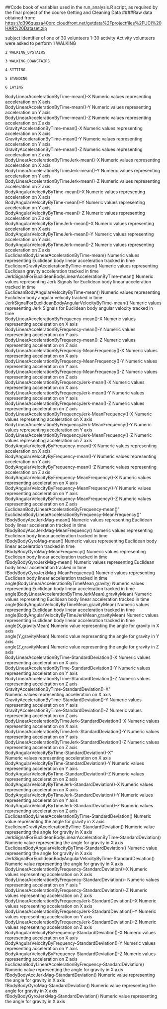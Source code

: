 ##Code book of variables used in the run_analysis.R script, as required by the final project of the course Getting and Cleaning Data
####Raw data obtained from: https://d396qusza40orc.cloudfront.net/getdata%2Fprojectfiles%2FUCI%20HAR%20Dataset.zip

subject
	Identifier of one of 30 volunteers
	1-30
activity
	Activity volunteers were asked to perform
	1 WALKING

	2 WALKING_UPSTAIRS

	3 WALKING_DOWNSTAIRS

	4 SITTING

	5 STANDING

	6 LAYING
                                        
BodyLinearAccelerationByTime-mean()-X
	Numeric values representing acceleration on X axis                              
BodyLinearAccelerationByTime-mean()-Y
	Numeric values representing acceleration on Y axis                               
BodyLinearAccelerationByTime-mean()-Z
	Numeric values representing acceleration on Z axis                                
GravityAccelerationByTime-mean()-X
	Numeric values representing acceleration on X axis                                   
GravityAccelerationByTime-mean()-Y 
	Numeric values representing acceleration on Y axis                                   
GravityAccelerationByTime-mean()-Z
	Numeric values representing acceleration on Z axis                                   
BodyLinearAccelerationByTimeJerk-mean()-X
	Numeric values representing acceleration on X axis                            
BodyLinearAccelerationByTimeJerk-mean()-Y
	Numeric values representing acceleration on Y axis                              
BodyLinearAccelerationByTimeJerk-mean()-Z
	Numeric values representing acceleration on Z axis                              
BodyAngularVelocityByTime-mean()-X
	Numeric values representing acceleration on X axis                                   
BodyAngularVelocityByTime-mean()-Y
	Numeric values representing acceleration on Y axis                                     
BodyAngularVelocityByTime-mean()-Z
	Numeric values representing acceleration on Z axis                                    
BodyAngularVelocityByTimeJerk-mean()-X
	Numeric values representing acceleration on X axis                              
BodyAngularVelocityByTimeJerk-mean()-Y
	Numeric values representing acceleration on Y axis                                
BodyAngularVelocityByTimeJerk-mean()-Z
	Numeric values representing acceleration on Z axis                                 
EuclideanBodyLinearAccelerationByTime-mean()
	Numeric values representing Euclidean body linear acceleration tracked in time                         
EuclideanGravityAccelerationByTime-mean()
	Numeric values representing Euclidean gravity acceleration tracked in time                                  
JerkSignalForEuclideanBodyLinearAccelerationByTime-mean()
	Numeric values representing Jerk Signals for Euclidean body linear acceleration tracked in time                     
EuclideanBodyAngularVelocityByTime-mean()
	Numeric values representing Euclidean body angular velocity tracked in time                                     
JerkSignalForEuclideanBodyAngularVelocityByTime-mean()
	Numeric values representing Jerk Signals for Euclidean body angular velocity tracked in time       
BodyLinearAccelerationByFrequency-mean()-X
	Numeric values representing acceleration on X axis                           
BodyLinearAccelerationByFrequency-mean()-Y
	Numeric values representing acceleration on Y axis                             
BodyLinearAccelerationByFrequency-mean()-Z
	Numeric values representing acceleration on Z axis                             
BodyLinearAccelerationByFrequency-MeanFrequency()-X
	Numeric values representing acceleration on X axis                  
BodyLinearAccelerationByFrequency-MeanFrequency()-Y
	Numeric values representing acceleration on Y axis                    
BodyLinearAccelerationByFrequency-MeanFrequency()-Z
	Numeric values representing acceleration on Z axis                    
BodyLinearAccelerationByFrequencyJerk-mean()-X
	Numeric values representing acceleration on X axis                       
BodyLinearAccelerationByFrequencyJerk-mean()-Y
	Numeric values representing acceleration on Y axis                         
BodyLinearAccelerationByFrequencyJerk-mean()-Z
	Numeric values representing acceleration on Z axis                         
BodyLinearAccelerationByFrequencyJerk-MeanFrequency()-X
	Numeric values representing acceleration on X axis              
BodyLinearAccelerationByFrequencyJerk-MeanFrequency()-Y
	Numeric values representing acceleration on Y axis               
BodyLinearAccelerationByFrequencyJerk-MeanFrequency()-Z
	Numeric values representing acceleration on Z axis                
BodyAngularVelocityByFrequency-mean()-X
	Numeric values representing acceleration on X axis                             
BodyAngularVelocityByFrequency-mean()-Y
	Numeric values representing acceleration on Y axis                               
BodyAngularVelocityByFrequency-mean()-Z
	Numeric values representing acceleration on Z axis                                
BodyAngularVelocityByFrequency-MeanFrequency()-X
	Numeric values representing acceleration on X axis                      
BodyAngularVelocityByFrequency-MeanFrequency()-Y
	Numeric values representing acceleration on Y axis                      
BodyAngularVelocityByFrequency-MeanFrequency()-Z
	Numeric values representing acceleration on Z axis                       
EuclideanBodyLinearAccelerationByFrequency-mean()"                     
EuclideanBodyLinearAccelerationByFrequency-MeanFrequency()"            
fBodyBodyAccJerkMag-mean()
	Numeric values representing Euclidean body linear acceleration tracked in time                                        
fBodyBodyAccJerkMag-MeanFrequency()
	Numeric values representing Euclidean body linear acceleration tracked in time                                   
fBodyBodyGyroMag-mean()
	Numeric values representing Euclidean body linear acceleration tracked in time                                        
fBodyBodyGyroMag-MeanFrequency()
	Numeric values representing Euclidean body linear acceleration tracked in time                                       
fBodyBodyGyroJerkMag-mean()
	Numeric values representing Euclidean body linear acceleration tracked in time                                        
fBodyBodyGyroJerkMag-MeanFrequency()
	Numeric values representing Euclidean body linear acceleration tracked in time                                   
angle(BodyLinearAccelerationByTimeMean,gravity)
	Numeric values representing Euclidean body linear acceleration tracked in time                        
angle(BodyLinearAccelerationByTimeJerkMean),gravityMean)
	Numeric values representing Euclidean body linear acceleration tracked in time               
angle(BodyAngularVelocityByTimeMean,gravityMean)
	Numeric values representing Euclidean body linear acceleration tracked in time                       
angle(BodyAngularVelocityByTimeJerkMean,gravityMean)
	Numeric values representing Euclidean body linear acceleration tracked in time                   
angle(X,gravityMean)
	Numeric value representing the angle for gravity in X axis                                         
angle(Y,gravityMean)
	Numeric value representing the angle for gravity in Y axis                                                    
angle(Z,gravityMean)
	Numeric value representing the angle for gravity in Z axis                                                   
BodyLinearAccelerationByTime-StandardDeviation()-X
	Numeric values representing acceleration on X axis                   
BodyLinearAccelerationByTime-StandardDeviation()-Y
	Numeric values representing acceleration on Y axis                   
BodyLinearAccelerationByTime-StandardDeviation()-Z
	Numeric values representing acceleration on Z axis                     
GravityAccelerationByTime-StandardDeviation()-X"  
	Numeric values representing acceleration on X axis                     
GravityAccelerationByTime-StandardDeviation()-Y
	Numeric values representing acceleration on Y axis                        
GravityAccelerationByTime-StandardDeviation()-Z
	Numeric values representing acceleration on Z axis                        
BodyLinearAccelerationByTimeJerk-StandardDeviation()-X
	Numeric values representing acceleration on X axis               
BodyLinearAccelerationByTimeJerk-StandardDeviation()-Y
	Numeric values representing acceleration on Y axis                 
BodyLinearAccelerationByTimeJerk-StandardDeviation()-Z
	Numeric values representing acceleration on Z axis                 
BodyAngularVelocityByTime-StandardDeviation()-X"   
	Numeric values representing acceleration on X axis                     
BodyAngularVelocityByTime-StandardDeviation()-Y
	Numeric values representing acceleration on Y axis                        
BodyAngularVelocityByTime-StandardDeviation()-Z
	Numeric values representing acceleration on Z axis                        
BodyAngularVelocityByTimeJerk-StandardDeviation()-X
	Numeric values representing acceleration on X axis                  
BodyAngularVelocityByTimeJerk-StandardDeviation()-Y
	Numeric values representing acceleration on Y axis                    
BodyAngularVelocityByTimeJerk-StandardDeviation()-Z
	Numeric values representing acceleration on Z axis                    
EuclideanBodyLinearAccelerationByTime-StandardDeviation()
	Numeric value representing the angle for gravity in X axis               
EuclideanGravityAccelerationByTime-StandardDeviation()
	Numeric value representing the angle for gravity in X axis                  
JerkSignalForEuclideanBodyLinearAccelerationByTime-StandardDeviation()
	Numeric value representing the angle for gravity in X axis  
EuclideanBodyAngularVelocityByTime-StandardDeviation()
	Numeric value representing the angle for gravity in X axis                 
JerkSignalForEuclideanBodyAngularVelocityByTime-StandardDeviation()
	Numeric value representing the angle for gravity in X axis     
BodyLinearAccelerationByFrequency-StandardDeviation()-X
	Numeric values representing acceleration on X axis              
BodyLinearAccelerationByFrequency-StandardDeviation()-
	Numeric values representing acceleration on Y axis "               
BodyLinearAccelerationByFrequency-StandardDeviation()-Z
	Numeric values representing acceleration on Z axis                
BodyLinearAccelerationByFrequencyJerk-StandardDeviation()-X
	Numeric values representing acceleration on X axis         
BodyLinearAccelerationByFrequencyJerk-StandardDeviation()-Y
	Numeric values representing acceleration on Y axis            
BodyLinearAccelerationByFrequencyJerk-StandardDeviation()-Z
	Numeric values representing acceleration on Z axis            
BodyAngularVelocityByFrequency-StandardDeviation()-X
	Numeric values representing acceleration on X axis               
BodyAngularVelocityByFrequency-StandardDeviation()-Y
	Numeric values representing acceleration on Y axis                   
BodyAngularVelocityByFrequency-StandardDeviation()-Z
	Numeric values representing acceleration on Z axis                   
EuclideanBodyLinearAccelerationByFrequency-StandardDeviation()
	Numeric value representing the angle for gravity in X axis          
fBodyBodyAccJerkMag-StandardDeviation()
	Numeric value representing the angle for gravity in X axis                                 
fBodyBodyGyroMag-StandardDeviation()
	Numeric value representing the angle for gravity in X axis                                    
fBodyBodyGyroJerkMag-StandardDeviation()
	Numeric value representing the angle for gravity in X axis  